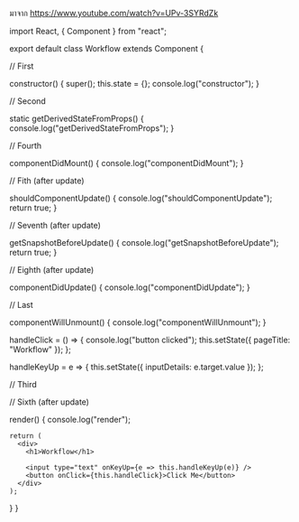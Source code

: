มาจาก
https://www.youtube.com/watch?v=UPv-3SYRdZk



import React, { Component } from "react";

export default class Workflow extends Component {
  
  // First
  
  constructor() {
    super();
    this.state = {};
    console.log("constructor");
  }

  // Second
  
  static getDerivedStateFromProps() {
    console.log("getDerivedStateFromProps");
  }

  // Fourth
  
  componentDidMount() {
    console.log("componentDidMount");
  }

  // Fith (after update)
  
  shouldComponentUpdate() {
    console.log("shouldComponentUpdate");
    return true;
  }

  // Seventh (after update)
  
  getSnapshotBeforeUpdate() {
    console.log("getSnapshotBeforeUpdate");
    return true;
  }

  // Eighth (after update)
  
  componentDidUpdate() {
    console.log("componentDidUpdate");
  }

  // Last
  
  componentWillUnmount() {
    console.log("componentWillUnmount");
  }

  handleClick = () => {
    console.log("button clicked");
    this.setState({ pageTitle: "Workflow" });
  };

  handleKeyUp = e => {
    this.setState({ inputDetails: e.target.value });
  };

  // Third
  
  // Sixth (after update)
  
  render() {
    console.log("render");

    return (
      <div>
        <h1>Workflow</h1>

        <input type="text" onKeyUp={e => this.handleKeyUp(e)} />
        <button onClick={this.handleClick}>Click Me</button>
      </div>
    );
  }
}














